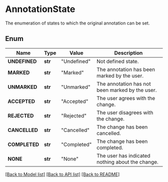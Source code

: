 ﻿# AnnotationState
The enumeration of states to which the original annotation can be set.

## Enum
Name | Type | Value | Description
------------ | ------------- | ------------- | -------------
**UNDEFINED** | **str** | "Undefined" | Not defined state.
**MARKED** | **str** | "Marked" | The annotation has been marked by the user.
**UNMARKED** | **str** | "Unmarked" | The annotation has not been marked by the user.
**ACCEPTED** | **str** | "Accepted" | The user agrees with the change.
**REJECTED** | **str** | "Rejected" | The user disagrees with the change.
**CANCELLED** | **str** | "Cancelled" | The change has been cancelled.
**COMPLETED** | **str** | "Completed" | The change has been completed.
**NONE** | **str** | "None" | The user has indicated nothing about the change.


[[Back to Model list]](../README.md#documentation-for-models) [[Back to API list]](../README.md#documentation-for-api-endpoints) [[Back to README]](../README.md)


